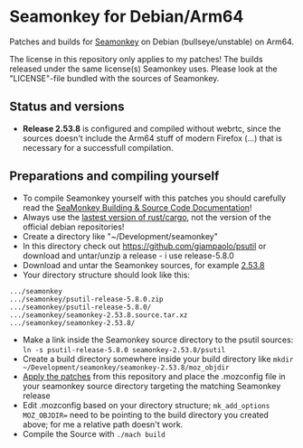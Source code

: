 # Seamonkey for Debian/Arm64
Patches and builds for [Seamonkey](https://www.seamonkey-project.org) on Debian (bullseye/unstable) on Arm64.

The license in this repository only applies to my patches! The builds released under the same license(s) Seamonkey uses. Please look at the "LICENSE"-file bundled with the sources of Seamonkey.

## Status and versions

- **Release 2.53.8** is configured and compiled without webrtc, since the sources doesn't include the Arm64 stuff of modern Firefox (...) that is necessary for a successfull compilation.

## Preparations and compiling yourself

- To compile Seamonkey yourself with this patches you should carefully read the [SeaMonkey Building & Source Code Documentation](https://www.seamonkey-project.org/dev/code-development)!
- Always use the [lastest version of rust/cargo](https://doc.rust-lang.org/cargo/getting-started/installation.html), not the version of the official debian repositories!
- Create a directory like "~/Development/seamonkey"
- In this directory check out https://github.com/giampaolo/psutil or download and untar/unzip a release - i use release-5.8.0
- Download and untar the Seamonkey sources, for example [2.53.8](https://archive.mozilla.org/pub/seamonkey/releases/2.53.8/source/seamonkey-2.53.8.source.tar.xz)
- Your directory structure should look like this:
``` raw
.../seamonkey
.../seamonkey/psutil-release-5.8.0.zip
.../seamonkey/psutil-release-5.8.0/
.../seamonkey/seamonkey-2.53.8.source.tar.xz
.../seamonkey/seamonkey-2.53.8/
```
- Make a link inside the Seamonkey source directory to the psutil sources: ```ln -s psutil-release-5.8.0 seamonkey-2.53.8/psutil```
- Create a build directory somewhere inside your build directory like ```mkdir ~/Development/seamonkey/seamonkey-2.53.8/moz_objdir```
- [Apply the patches](https://www.pair.com/support/kb/paircloud-diff-and-patch/) from this repository and place the .mozconfig file in your seamonkey source directory targeting the matching Seamonkey release
- Edit .mozconfig based on your directory structure; ```mk_add_options MOZ_OBJDIR=``` need to be pointing to the build directory you created above; for me a relative path doesn't work.
- Compile the Source with ```./mach build```

